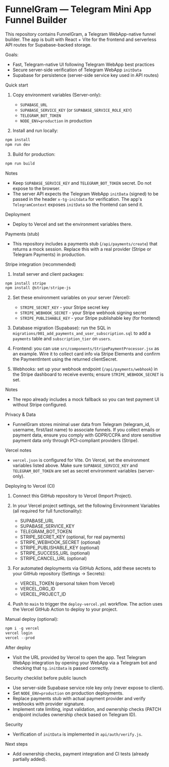 # FunnelGram — Telegram Mini App Funnel Builder

This repository contains FunnelGram, a Telegram WebApp-native funnel builder. The app is built with React + Vite for the frontend and serverless API routes for Supabase-backed storage.

Goals:
- Fast, Telegram-native UI following Telegram WebApp best practices
- Secure server-side verification of Telegram WebApp `initData`
- Supabase for persistence (server-side service key used in API routes)

Quick start
1. Copy environment variables (Server-only):
   - `SUPABASE_URL`
   - `SUPABASE_SERVICE_KEY` (or `SUPABASE_SERVICE_ROLE_KEY`)
   - `TELEGRAM_BOT_TOKEN`
   - `NODE_ENV=production` in production

2. Install and run locally:
```powershell
npm install
npm run dev
```

3. Build for production:
```powershell
npm run build
```

Notes
- Keep `SUPABASE_SERVICE_KEY` and `TELEGRAM_BOT_TOKEN` secret. Do not expose to the browser.
- The server API expects the Telegram WebApp `initData` (signed) to be passed in the header `x-tg-initdata` for verification. The app's `TelegramContext` exposes `initData` so the frontend can send it.

Deployment
- Deploy to Vercel and set the environment variables there.

Payments (stub)
- This repository includes a payments stub (`/api/payments/create`) that returns a mock session. Replace this with a real provider (Stripe or Telegram Payments) in production.

Stripe integration (recommended)
1. Install server and client packages:

```powershell
npm install stripe
npm install @stripe/stripe-js
```

2. Set these environment variables on your server (Vercel):
   - `STRIPE_SECRET_KEY` - your Stripe secret key
   - `STRIPE_WEBHOOK_SECRET` - your Stripe webhook signing secret
   - `STRIPE_PUBLISHABLE_KEY` - your Stripe publishable key (for frontend)

3. Database migration (Supabase): run the SQL in `migrations/001_add_payments_and_user_subscription.sql` to add a `payments` table and `subscription_tier` on `users`.

4. Frontend: you can use `src/components/StripePaymentProcessor.jsx` as an example. Wire it to collect card info via Stripe Elements and confirm the PaymentIntent using the returned clientSecret.

5. Webhooks: set up your webhook endpoint (`/api/payments/webhook`) in the Stripe dashboard to receive events; ensure `STRIPE_WEBHOOK_SECRET` is set.

Notes
- The repo already includes a mock fallback so you can test payment UI without Stripe configured.

Privacy & Data
- FunnelGram stores minimal user data from Telegram (telegram_id, username, first/last name) to associate funnels. If you collect emails or payment data, ensure you comply with GDPR/CCPA and store sensitive payment data only through PCI-compliant providers (Stripe).

Vercel notes
- `vercel.json` is configured for Vite. On Vercel, set the environment variables listed above. Make sure `SUPABASE_SERVICE_KEY` and `TELEGRAM_BOT_TOKEN` are set as secret environment variables (server-only).

Deploying to Vercel (CI)
1. Connect this GitHub repository to Vercel (Import Project).
2. In your Vercel project settings, set the following Environment Variables (all required for full functionality):
   - SUPABASE_URL
   - SUPABASE_SERVICE_KEY
   - TELEGRAM_BOT_TOKEN
   - STRIPE_SECRET_KEY (optional, for real payments)
   - STRIPE_WEBHOOK_SECRET (optional)
   - STRIPE_PUBLISHABLE_KEY (optional)
   - STRIPE_SUCCESS_URL (optional)
   - STRIPE_CANCEL_URL (optional)

3. For automated deployments via GitHub Actions, add these secrets to your GitHub repository (Settings → Secrets):
   - VERCEL_TOKEN (personal token from Vercel)
   - VERCEL_ORG_ID
   - VERCEL_PROJECT_ID

4. Push to `main` to trigger the `deploy-vercel.yml` workflow. The action uses the Vercel GitHub Action to deploy to your project.

Manual deploy (optional):
```powershell
npm i -g vercel
vercel login
vercel --prod
```

After deploy
- Visit the URL provided by Vercel to open the app. Test Telegram WebApp integration by opening your WebApp via a Telegram bot and checking that `tg.initData` is passed correctly.

Security checklist before public launch
- Use server-side Supabase service role key only (never expose to client).
- Set `NODE_ENV=production` on production deployments.
- Replace payments stub with actual payment provider and verify webhooks with provider signature.
- Implement rate limiting, input validation, and ownership checks (PATCH endpoint includes ownership check based on Telegram ID).

Security
- Verification of `initData` is implemented in `api/auth/verify.js`.

Next steps
- Add ownership checks, payment integration and CI tests (already partially added).
